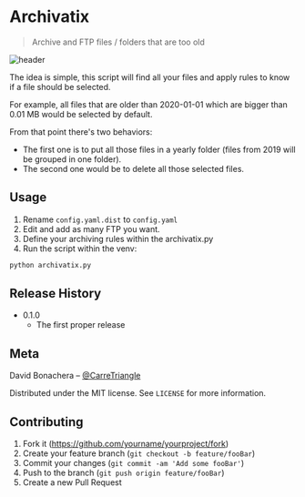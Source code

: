 # Archivatix
> Archive and FTP files / folders that are too old

![header](https://user-images.githubusercontent.com/1730152/82173392-a5904780-98ff-11ea-902b-d1ae711c8ec9.png)

The idea is simple, this script will find all your files and apply rules to know if a file should be selected.

For example, all files that are older than 2020-01-01 which are bigger than 0.01 MB would be selected by default.

From that point there's two behaviors:
- The first one is to put all those files in a yearly folder (files from 2019 will 
be grouped in one folder). 
- The second one would be to delete all those selected files.

## Usage

1. Rename `config.yaml.dist` to `config.yaml`
2. Edit and add as many FTP you want.
3. Define your archiving rules within the archivatix.py
4. Run the script within the venv:
```sh
python archivatix.py
```

## Release History

* 0.1.0
    * The first proper release

## Meta

David Bonachera – [@CarreTriangle](https://twitter.com/CarreTriangle)

Distributed under the MIT license. See ``LICENSE`` for more information.

## Contributing

1. Fork it (<https://github.com/yourname/yourproject/fork>)
2. Create your feature branch (`git checkout -b feature/fooBar`)
3. Commit your changes (`git commit -am 'Add some fooBar'`)
4. Push to the branch (`git push origin feature/fooBar`)
5. Create a new Pull Request